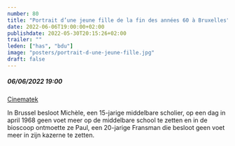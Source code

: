 ```yaml
---
number: 80
title: "Portrait d’une jeune fille de la fin des années 60 à Bruxelles"
date: 2022-06-06T19:00:00+02:00
publishdate: 2022-05-30T20:15:26+02:00
trailer: ""
leden: ["has", "bdu"]
image: "posters/portrait-d-une-jeune-fille.jpg"
draft: false
---
```


##### 06/06/2022 19:00

[Cinematek](https://cinematek.be/screening/portrait-dune-jeune-fille-de-la-fin-des-ann%C3%A9es-60-%C3%A0-bruxelles)

In Brussel besloot Michèle, een 15-jarige middelbare scholier, op een dag in
april 1968 geen voet meer op de middelbare school te zetten en in
de bioscoop ontmoette ze Paul, een 20-jarige Fransman die besloot
 geen voet meer in zijn kazerne te zetten.
<!--more-->
 